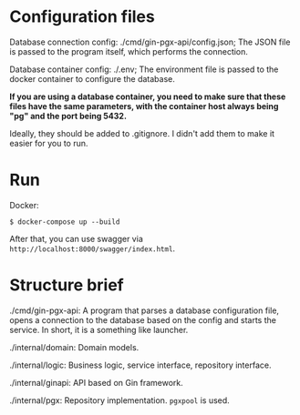 # Configuration files

Database connection config: ./cmd/gin-pgx-api/config.json; The JSON file is passed to the program itself, which performs the connection.

Database container config: ./.env; The environment file is passed to the docker container to configure the database.

**If you are using a database container, you need to make sure that these files have the same parameters, with the container host always being "pg" and the port being 5432.**

Ideally, they should be added to .gitignore. I didn't add them to make it easier for you to run.

# Run

Docker:

```
$ docker-compose up --build
```

After that, you can use swagger via `http://localhost:8000/swagger/index.html`.

# Structure brief

./cmd/gin-pgx-api: A program that parses a database configuration file, opens a connection to the database based on the config and starts the service. In short, it is a something like launcher.

./internal/domain: Domain models.

./internal/logic: Business logic, service interface, repository interface.

./internal/ginapi: API based on Gin framework.

./internal/pgx: Repository implementation. `pgxpool` is used.
